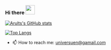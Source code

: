 ### Hi there <img src="https://raw.githubusercontent.com/MartinHeinz/MartinHeinz/master/wave.gif" width="30px">

[![Arults's GitHub stats](https://github-readme-stats.vercel.app/api?username=universuen)](https://github.com/anuraghazra/github-readme-stats)

[![Top Langs](https://github-readme-stats.vercel.app/api/top-langs/?username=universuen&layout=compact)](https://github.com/anuraghazra/github-readme-stats)


- 📫 How to reach me: universuen@gamail.com
